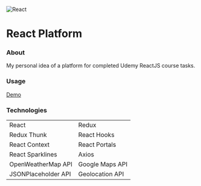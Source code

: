 ![React](https://github.com/ermondel/wiki/blob/master/files/icons48b/React48b.png)

# React Platform

### About

My personal idea of a platform for completed Udemy ReactJS course tasks.

### Usage

[Demo](https://ermondel.github.io/react-platform)

### Technologies

|                     |                 |
| ------------------- | --------------- |
| React               | Redux           |
| Redux Thunk         | React Hooks     |
| React Context       | React Portals   |
| React Sparklines    | Axios           |
| OpenWeatherMap API  | Google Maps API |
| JSONPlaceholder API | Geolocation API |
